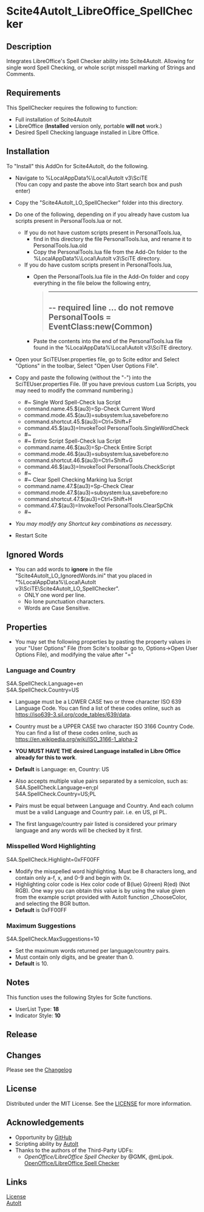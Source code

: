 # Scite4AutoIt_LibreOffice_SpellChecker

## Description

 Integrates LibreOffice's Spell Checker ability into Scite4AutoIt. Allowing for single word Spell Checking, or whole script misspell marking of Strings and Comments.

## Requirements

This SpellChecker requires the following to function:

- Full installation of Scite4AutoIt
- LibreOffice (**Installed** version only, portable **will not** work.)
- Desired Spell Checking language installed in Libre Office.

## Installation

To "Install" this AddOn for Scite4AutoIt, do the following.

- Navigate to %LocalAppData%\Local\AutoIt v3\SciTE  
  (You can copy and paste the above into Start search box and push enter)
- Copy the "Scite4AutoIt_LO_SpellChecker" folder into this directory.
- Do one of the following, depending on if you already have custom lua scripts present in PersonalTools.lua or not.
  - If you do not have custom scripts present in PersonalTools.lua,
    - find in this directory the file PersonalTools.lua, and rename it to PersonalTools.lua.old
    - Copy the PersonalTools.lua file from the Add-On folder to the %LocalAppData%\Local\AutoIt v3\SciTE directory.
  - If you do have custom scripts present in PersonalTools.lua,
    - Open the PersonalTools.lua file in the Add-On folder and copy everything in the file below the following entry,

      > -------------------------------------------------------------------------------
      > -- required line ... do not remove  
      > PersonalTools = EventClass:new(Common)
      > -------------------------------------------------------------------------------

    - Paste the contents into the end of the PersonalTools.lua file found in the %LocalAppData%\Local\AutoIt v3\SciTE directory.
- Open your SciTEUser.properties file, go to Scite editor and Select "Options" in the toolbar, Select "Open User Options File".
- Copy and paste the following (without the "-") into the SciTEUser.properties File. (If you have previous custom Lua Scripts, you may need to modify the command numbering.)  

  - #~ Single Word Spell-Check lua Script  
  - command.name.45.$(au3)=Sp-Check Current Word  
  - command.mode.45.$(au3)=subsystem:lua,savebefore:no  
  - command.shortcut.45.$(au3)=Ctrl+Shift+F  
  - command.45.$(au3)=InvokeTool PersonalTools.SingleWordCheck  
  - #~  
  - #~ Entire Script Spell-Check lua Script  
  - command.name.46.$(au3)=Sp-Check Entire Script  
  - command.mode.46.$(au3)=subsystem:lua,savebefore:no  
  - command.shortcut.46.$(au3)=Ctrl+Shift+G  
  - command.46.$(au3)=InvokeTool PersonalTools.CheckScript  
  - #~  
  - #~ Clear Spell Checking Marking lua Script  
  - command.name.47.$(au3)=Sp-Check Clear  
  - command.mode.47.$(au3)=subsystem:lua,savebefore:no  
  - command.shortcut.47.$(au3)=Ctrl+Shift+H  
  - command.47.$(au3)=InvokeTool PersonalTools.ClearSpChk  
  - #~  

- *You may modify any Shortcut key combinations as necessary.*
- Restart Scite

## Ignored Words

- You can add words to **ignore** in the file "Scite4AutoIt_LO_IgnoredWords.ini" that you placed in "%LocalAppData%\Local\AutoIt v3\SciTE\Scite4AutoIt_LO_SpellChecker".
  - ONLY one word per line.
  - No lone punctuation characters.
  - Words are Case Sensitive.

## Properties

- You may set the following properties by pasting the property values in your "User Options" File (from Scite's toolbar go to, Options->Open User Options File), and modifying the value after "="

### Language and Country

S4A.SpellCheck.Language=en  
S4A.SpellCheck.Country=US

- Language must be a LOWER CASE two or three character ISO 639 Language Code. You can find a list of these codes online, such as <https://iso639-3.sil.org/code_tables/639/data>.
- Country must be a UPPER CASE two character ISO 3166 Country Code. You can find a list of these codes online, such as <https://en.wikipedia.org/wiki/ISO_3166-1_alpha-2>
- **YOU MUST HAVE THE desired Language installed in Libre Office already for this to work**.
- **Default** is Language: en, Country: US

- Also accepts multiple value pairs separated by a semicolon, such as:  
S4A.SpellCheck.Language=en;pl  
S4A.SpellCheck.Country=US;PL
- Pairs must be equal between Language and Country. And each column must be a valid Language and Country pair. i.e. en US, pl PL.
- The first language/country pair listed is considered your primary language and any words will be checked by it first.

### Misspelled Word Highlighting

S4A.SpellCheck.Highlight=0xFF00FF

- Modify the misspelled word highlighting. Must be 8 characters long, and contain only a-f, x, and 0-9 and begin with 0x.
- Highlighting color code is Hex color code of B(lue) G(reen) R(ed) (Not RGB). One way you can obtain this value is by using the value given from the example script provided with AutoIt function _ChooseColor, and selecting the BGR button.
- **Default** is 0xFF00FF

### Maximum Suggestions

S4A.SpellCheck.MaxSuggestions=10

- Set the maximum words returned per language/country pairs.
- Must contain only digits, and be greater than 0.
- **Default** is 10.

## Notes

This function uses the following Styles for Scite functions.

- UserList Type: **18**
- Indicator Style: **10**

## Release

## Changes

Please see the [Changelog](CHANGELOG.md)

## License

Distributed under the MIT License. See the [LICENSE](LICENSE) for more information.

## Acknowledgements

- Opportunity by [GitHub](https://github.com)
- Scripting ability by [AutoIt](https://www.autoitscript.com/site/autoit/)
- Thanks to the authors of the Third-Party UDFs:
  - *OpenOffice/LibreOffice Spell Checker* by @GMK, @mLipok. [OpenOffice/LibreOffice Spell Checker](https://www.autoitscript.com/forum/topic/185932-openofficelibreoffice-spell-checker/)

## Links

[License](LICENSE)  
[AutoIt](https://www.autoitscript.com/site/autoit/)  
